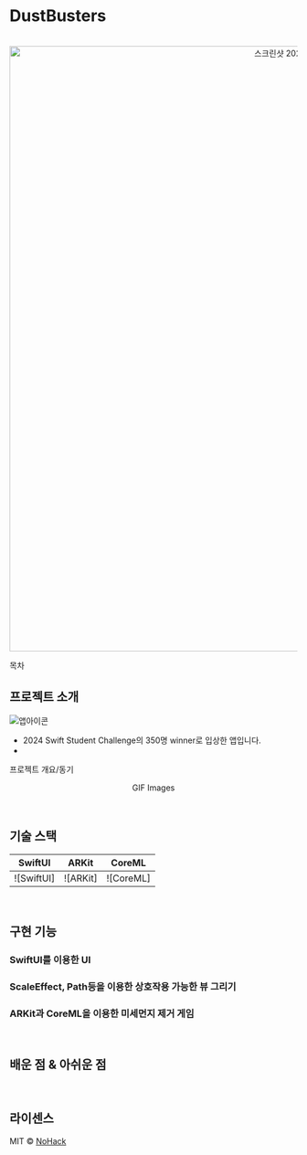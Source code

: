 # DustBusters


<p align="center">
  <br>
<img width="1060" alt="스크린샷 2024-06-27 오전 9 16 43" src="https://github.com/alpaka99/SSC2024_DustBusters/assets/22471820/7a648857-78ec-47f8-bcae-d3256386045a">
  <br>
</p>

목차

## 프로젝트 소개
![앱아이콘](https://github.com/alpaka99/SSC2024_DustBusters/assets/22471820/500e05fe-459c-4095-938e-f6ee21c5768e)


- 2024 Swift Student Challenge의 350명 winner로 입상한 앱입니다.
- 

<p align="justify">
프로젝트 개요/동기
</p>

<p align="center">
GIF Images
</p>

<br>

## 기술 스택

| SwiftUI | ARKit |  CoreML   |
| :--------: | :--------: | :------: |
|   ![SwiftUI]    |   ![ARKit]    | ![CoreML] |

<br>

## 구현 기능

### SwiftUI를 이용한 UI

### ScaleEffect, Path등을 이용한 상호작용 가능한 뷰 그리기

### ARKit과 CoreML을 이용한 미세먼지 제거 게임

<br>

## 배운 점 & 아쉬운 점


<p align="justify">

</p>

<br>

## 라이센스

MIT &copy; [NoHack](mailto:lbjp114@gmail.com)

<!-- Stack Icon Refernces -->

[js]: /images/stack/javascript.svg
[ts]: /images/stack/typescript.svg
[react]: /images/stack/react.svg
[node]: /images/stack/node.svg
